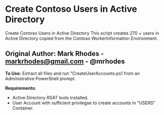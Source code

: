 # Create Contoso Users in Active Directory
Create Contoso Users in Active Directory This script creates 270 + users in Active Directory copied from the Contoso WorkerInformation Environment.

## Original Author: Mark Rhodes - markrhodes@gmail.com - @mrhodes

**To Use:** 
Extract all files and run "CreateUserAccounts.ps1 from an Administrative PowerShell prompt.

**Requirements:**
* Active Directory RSAT tools installed.
* User Account with sufficient privilegse to create accounts in "USERS" Container.
